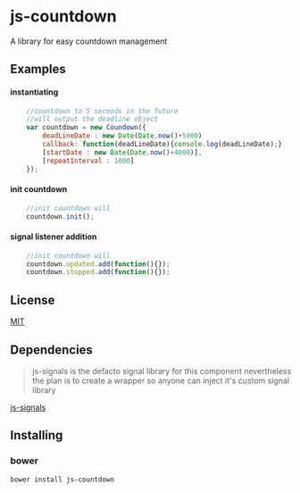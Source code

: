 # js-countdown

A library for easy countdown management

## Examples

#### instantiating

```javascript
    //countdown to 5 seconds in the future
    //will output the deadline object
    var countdown = new Coundown({
        deadLineDate : new Date(Date.now()+5000)
        callback: function(deadLineDate){console.log(deadLineDate);}
        [startDate : new Date(Date.now()+4000)],
        [repeatInterval : 1000]
    });
```

#### init countdown

```javascript
    //init countdown will
    countdown.init();
```

#### signal listener addition

```javascript
    //init countdown will
    countdown.updated.add(function(){});
    countdown.stopped.add(function(){});
```

## License

[MIT](http://opensource.org/licenes/mit-license.php)

## Dependencies

> js-signals is the defacto signal library for this component
> nevertheless the plan is to create a wrapper so
> anyone can inject it's custom signal library

[js-signals](https://github.com/millermedeiros/js-signals)

## Installing

### bower

```bash
bower install js-countdown
```
